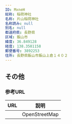 ```yaml
---
ID: MxneH
総称: 稲荷神社
名称: 片山稲荷神社
名称読み: null
別名: null
都道府県: 長野県
区域: 飯山市
緯度: 36.849128
経度: 138.3581158
郵便番号: 3892253
住所: 長野県飯山市飯山上倉１４０２
---
```


## その他

### 参考URL

| URL | 説明          |
| --- | ------------- |
|     | OpenStreetMap |
